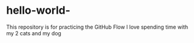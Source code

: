 # hello-world-
This repository is for practicing the GitHub Flow
I love spending time with my 2 cats and my dog
